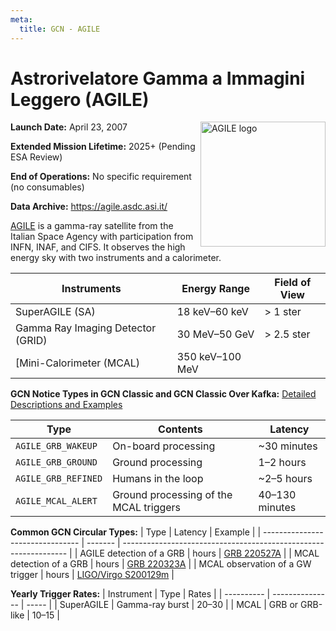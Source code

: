 ```yaml
---
meta:
  title: GCN - AGILE
---
```


# Astrorivelatore Gamma a Immagini Leggero (AGILE)

<img 
  src="/_static/img/agile-logo.png"
  width="200"
  align="right"
  alt="AGILE logo"
  className="grid-col-6 mobile-lg:grid-col-4 tablet:grid-col-2 desktop:grid-col-3"
/>

**Launch Date:** April 23, 2007

**Extended Mission Lifetime:** 2025+ (Pending ESA Review)

**End of Operations:** No specific requirement (no consumables)

**Data Archive:**
https://agile.asdc.asi.it/

[AGILE](http://agile.rm.iasf.cnr.it/) is a gamma-ray satellite from the Italian Space Agency with participation from INFN, INAF, and CIFS. It observes the high energy sky with two instruments and a calorimeter.

| Instruments                       | Energy Range    | Field of View |
| --------------------------------- | --------------- | ------------- |
| SuperAGILE (SA)                   | 18 keV–60 keV   | &gt; 1 ster   |
| Gamma Ray Imaging Detector (GRID) | 30 MeV–50 GeV   | &gt; 2.5 ster |
| [Mini-Calorimeter (MCAL)          | 350 keV–100 MeV |               |

**GCN Notice Types in GCN Classic and GCN Classic Over Kafka:**
[Detailed Descriptions and Examples](https://gcn.gsfc.nasa.gov/agile.html)

| Type                | Contents                               | Latency        |
| ------------------- | -------------------------------------- | -------------- |
| `AGILE_GRB_WAKEUP`  | On-board processing                    | ~30 minutes    |
| `AGILE_GRB_GROUND`  | Ground processing                      | 1–2 hours      |
| `AGILE_GRB_REFINED` | Humans in the loop                     | ~2–5 hours     |
| `AGILE_MCAL_ALERT`  | Ground processing of the MCAL triggers | 40–130 minutes |

**Common GCN Circular Types:**
| Type | Latency | Example |
| -------------------------------- | ------- | ---------------------------------------------------------------- |
| AGILE detection of a GRB | hours | [GRB 220527A](https://gcn.gsfc.nasa.gov/gcn3/32129.gcn3) |
| MCAL detection of a GRB | hours | [GRB 220323A](https://gcn.gsfc.nasa.gov/gcn3/31784.gcn3) |
| MCAL observation of a GW trigger | hours | [LIGO/Virgo S200129m](https://gcn.gsfc.nasa.gov/gcn3/26930.gcn3) |

**Yearly Trigger Rates:**
| Instrument | Type | Rates |
| ---------- | --------------- | ----- |
| SuperAGILE | Gamma-ray burst | 20–30 |
| MCAL | GRB or GRB-like | 10–15 |
